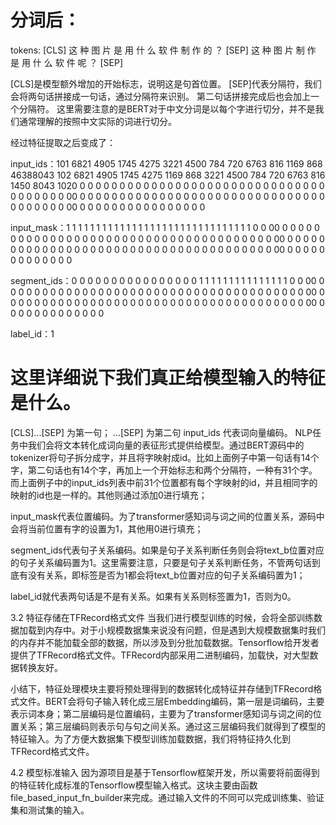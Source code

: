 # 分词后：
tokens: [CLS] 这 种 图 片 是 用 什 么 软 件 制 作 的 ？ [SEP] 这 种 图 片 制 作 是 用 什 么 软 件 呢 ？ [SEP]

[CLS]是模型额外增加的开始标志，说明这是句首位置。
[SEP]代表分隔符，我们会将两句话拼接成一句话，通过分隔符来识别。
第二句话拼接完成后也会加上一个分隔符。
这里需要注意的是BERT对于中文分词是以每个字进行切分，并不是我们通常理解的按照中文实际的词进行切分。

经过特征提取之后变成了：

input_ids：101 6821 4905 1745 4275 3221 4500 784 720 6763 816 1169 868 46388043 102 6821 4905 1745 4275 1169 868 3221 4500 784 720 6763 816 1450 8043 1020 0 0 0 0 0 0 0 0 0 0 0 0 0 0 0 0 0 0 0 0 0 0 0 0 0 0 0 0 0 0 0 0 0 0 0 0 0 0 00 0 0 0 0 0 0 0 0 0 0 0 0 0 0 0 0 0 0 0 0 0 0 0 0 0 0 0 0 0 0 0 0 0 0 0 0 0 0 00 0 0 0 0 0 0 0 0 0 0 0 0 0 0 0 0

input_mask：1 1 1 1 1 1 1 1 1 1 1 1 1 1 1 1 1 1 1 1 1 1 1 1 1 1 1 1 1 1 1 0 0 00 0 0 0 0 0 0 0 0 0 0 0 0 0 0 0 0 0 0 0 0 0 0 0 0 0 0 0 0 0 0 0 0 0 0 0 0 0 0 00 0 0 0 0 0 0 0 0 0 0 0 0 0 0 0 0 0 0 0 0 0 0 0 0 0 0 0 0 0 0 0 0 0 0 0 0 0 0 00 0 0 0 0 0 0 0 0 0 0 0 0 0

segment_ids：0 0 0 0 0 0 0 0 0 0 0 0 0 0 0 0 1 1 1 1 1 1 1 1 1 1 1 1 1 1 1 0 0 00 0 0 0 0 0 0 0 0 0 0 0 0 0 0 0 0 0 0 0 0 0 0 0 0 0 0 0 0 0 0 0 0 0 0 0 0 0 0 00 0 0 0 0 0 0 0 0 0 0 0 0 0 0 0 0 0 0 0 0 0 0 0 0 0 0 0 0 0 0 0 0 0 0 0 0 0 0 00 0 0 0 0 0 0 0 0 0 0 0 0 0

label_id：1

# 这里详细说下我们真正给模型输入的特征是什么。
[CLS]...[SEP] 为第一句；   ...[SEP] 为第二句
input_ids 代表词向量编码。
    NLP任务中我们会将文本转化成词向量的表征形式提供给模型。通过BERT源码中的tokenizer将句子拆分成字，并且将字映射成id。比如上面例子中第一句话有14个字，第二句话也有14个字，再加上一个开始标志和两个分隔符，一种有31个字。而上面例子中的input_ids列表中前31个位置都有每个字映射的id，并且相同字的映射的id也是一样的。其他则通过添加0进行填充；

input_mask代表位置编码。为了transformer感知词与词之间的位置关系，源码中会将当前位置有字的设置为1，其他用0进行填充；

segment_ids代表句子关系编码。如果是句子关系判断任务则会将text_b位置对应的句子关系编码置为1。这里需要注意，只要是句子关系判断任务，不管两句话到底有没有关系，即标签是否为1都会将text_b位置对应的句子关系编码置为1；

label_id就代表两句话是不是有关系。如果有关系则标签置为1，否则为0。



3.2 特征存储在TFRecord格式文件
当我们进行模型训练的时候，会将全部训练数据加载到内存中。对于小规模数据集来说没有问题，但是遇到大规模数据集时我们的内存并不能加载全部的数据，所以涉及到分批加载数据。Tensorflow给开发者提供了TFRecord格式文件。TFRecord内部采用二进制编码，加载快，对大型数据转换友好。

小结下，特征处理模块主要将预处理得到的数据转化成特征并存储到TFRecord格式文件。BERT会将句子输入转化成三层Embedding编码，第一层是词编码，主要表示词本身；第二层编码是位置编码，主要为了transformer感知词与词之间的位置关系；第三层编码则表示句与句之间关系。通过这三层编码我们就得到了模型的特征输入。为了方便大数据集下模型训练加载数据，我们将特征持久化到TFRecord格式文件。

4.2 模型标准输入
因为源项目是基于Tensorflow框架开发，所以需要将前面得到的特征转化成标准的Tensorflow模型输入格式。这块主要由函数file_based_input_fn_builder来完成。通过输入文件的不同可以完成训练集、验证集和测试集的输入。